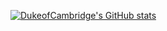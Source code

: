 [![DukeofCambridge's GitHub stats](https://github-readme-stats.vercel.app/api?username=anuraghazra)](https://github.com/DukeofCambridge/github-readme-stats)

<!--
**DukeofCambridge/DukeofCambridge** is a ✨ _special_ ✨ repository because its `README.md` (this file) appears on your GitHub profile.

Here are some ideas to get you started:

- 🔭 I’m currently working on Distributed System and DataScience
- 🌱 I’m currently learning ...
- 👯 I’m looking to collaborate on ...
- 🤔 I’m looking for help with ...
- 💬 Ask me about ...
- 📫 How to reach me: ...
- 😄 Pronouns: ...
- ⚡ Fun fact: ...
-->
